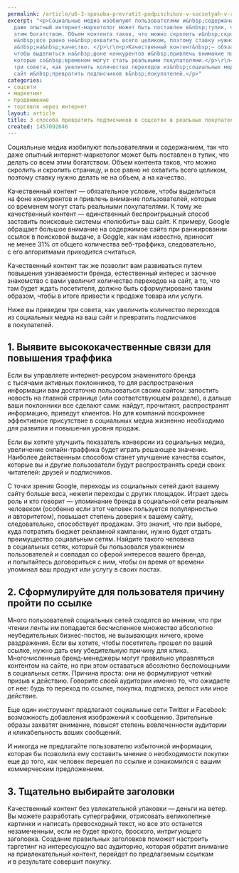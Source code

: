 ```yaml
---
permalink: /article/u6-3-sposoba-prevratit-podpischikov-v-socsetyah-v-realnyh-pokupateley
excerpt: "<p>Социальные медиа изобилуют пользователями и&nbsp;содержанием, так что
  даже опытный интернет-маркетолог может быть поставлен в&nbsp;тупик, что делать со&nbsp;всем
  этим богатством. Объем контента таков, что можно скролить и&nbsp;скролить страницу,
  и&nbsp;все равно не&nbsp;охватить всего целиком, поэтому ставку нужно делать не&nbsp;на&nbsp;объем,
  а&nbsp;на&nbsp;качество. </p>\r\n<p>Качественный контент&nbsp;— обязательное условие,
  чтобы выделиться на&nbsp;фоне конкурентов и&nbsp;привлечь внимание пользователей,
  которые со&nbsp;временем могут стать реальными покупателями.</p>\r\n<p>Ниже вы&nbsp;приведем
  три совета, как увеличить количество переходов из&nbsp;социальных медиа на&nbsp;ваш
  сайт и&nbsp;превратить подписчиков в&nbsp;покупателей.</p>"
categories:
- соцсети
- маркетинг
- продвижение
- торговля через интернет
layout: article
title: 3 способа превратить подписчиков в соцсетях в реальных покупателей
created: 1457092646
---
```

<p>Социальные медиа изобилуют пользователями и&nbsp;содержанием, так что даже опытный интернет-маркетолог может быть поставлен в&nbsp;тупик, что делать со&nbsp;всем этим богатством. Объем контента таков, что можно скролить и&nbsp;скролить страницу, и&nbsp;все равно не&nbsp;охватить всего целиком, поэтому ставку нужно делать не&nbsp;на&nbsp;объем, а&nbsp;на&nbsp;качество. </p>
<p>Качественный контент&nbsp;— обязательное условие, чтобы выделиться на&nbsp;фоне конкурентов и&nbsp;привлечь внимание пользователей, которые со&nbsp;временем могут стать реальными покупателями. К&nbsp;тому&nbsp;же качественный контент&nbsp;— единственный беспроигрышный способ заставить поисковые системы «полюбить» ваш сайт. К&nbsp;примеру, Google обращает большое внимание на&nbsp;содержимое сайта при ранжировании ссылок в&nbsp;поисковой выдаче, а&nbsp;Goggle, как нам известно, приносит не&nbsp;менее&nbsp;31% от&nbsp;общего количества веб-траффика, следовательно, с&nbsp;его алгоритмами приходится считаться. </p>
<p>Качественный контент так&nbsp;же позволит вам развиваться путем повышения узнаваемости бренда, естественный интерес и&nbsp;заочное знакомство с&nbsp;вами увеличит количество переходов на&nbsp;сайт, а&nbsp;то, что там будет ждать посетителя, должно быть сформулировано таким образом, чтобы в&nbsp;итоге привести к&nbsp;продаже товара или услуги. </p>
<p>Ниже вы&nbsp;приведем три совета, как увеличить количество переходов из&nbsp;социальных медиа на&nbsp;ваш сайт и&nbsp;превратить подписчиков в&nbsp;покупателей.</p>
<h2>1. Выявите высококачественные связи для повышения траффика</h2>
<p>Если вы&nbsp;управляете интернет-ресурсом знаменитого бренда с&nbsp;тысячами активных поклонников, то&nbsp;для распространения информации вам достаточно пользоваться своим сайтом: запостить новость на&nbsp;главной странице (или соответствующем разделе), а&nbsp;дальше ваши поклонники все сделают сами: найдут, прочитают, распространят информацию, приведут клиентов. Но&nbsp;для компаний поскромнее эффективное присутствие в&nbsp;социальных медиа жизненно необходимо для развития и&nbsp;повышения уровня продаж.</p>
<p>Если вы&nbsp;хотите улучшить показатель конверсии из&nbsp;социальных медиа, увеличение онлайн-траффика будет играть решающее значение. Наиболее действенным способом станет улучшение качества ссылок, которые вы&nbsp;и&nbsp;другие пользователи будут распространять среди своих читателей: друзей и&nbsp;подписчиков. </p>
<p>С&nbsp;точки зрения Google, переходы из&nbsp;социальных сетей дают вашему сайту больше веса, нежели переходы с&nbsp;других площадок. Играет здесь роль и&nbsp;кто говорит&nbsp;— упоминание бренда в&nbsp;социальной сети реальным человеком (особенно если этот человек пользуется популярностью и&nbsp;авторитетом), повышает степень доверия к&nbsp;вашему сайту, следовательно, способствует продажам. Это значит, что при выборе, куда потратить бюджет рекламной кампании, нужно будет отдать преимущество социальным сетям. Найдите такого человека в&nbsp;социальных сетях, который&nbsp;бы пользовался уважением пользователей и&nbsp;совпадал со&nbsp;сферой интересов вашего бренда, и&nbsp;попытайтесь договориться с&nbsp;ним, чтобы он&nbsp;время от&nbsp;времени упоминал ваш продукт или услугу в&nbsp;своих постах.</p>
<h2>2. Сформулируйте для пользователя причину пройти по&nbsp;ссылке</h2>
<p>Много пользователей социальных сетей сходятся во&nbsp;мнении, что при чтении ленты им&nbsp;попадается бесчисленное множество абсолютно неубедительных бизнес-постов, не&nbsp;вызывающих ничего, кроме раздражения. Если вы&nbsp;хотите, чтобы посетитель прошел по&nbsp;вашей ссылке, нужно дать ему убедительную причину для клика. Многочисленные бренд-менеджеры могут правильно управляться контентом на&nbsp;сайте, но&nbsp;при этом оставаться абсолютно беспомощными в&nbsp;социальных сетях. Причина проста: они не&nbsp;формулируют четкий призыв к&nbsp;действию. Говорите своей аудитории именно&nbsp;то, что ожидаете от&nbsp;нее: будь то&nbsp;переход по&nbsp;ссылке, покупка, подписка, репост или иное действие. </p>
<p>Еще один инструмент предлагают социальные сети Twitter и&nbsp;Facebook: возможность добавления изображений к&nbsp;сообщению. Зрительные образы захватят внимание, повысят степень вовлеченности аудитории и&nbsp;кликабельность ваших сообщений.</p>
<p>И&nbsp;никогда не&nbsp;предлагайте пользователю избыточной информации, которая&nbsp;бы позволила ему составить мнение о&nbsp;необходимости покупки еще до&nbsp;того, как человек перешел по&nbsp;ссылке и&nbsp;ознакомился с&nbsp;вашим коммерческим предложением.</p>
<h2>3. Тщательно выбирайте заголовки</h2>
<p>Качественный контент без увлекательной упаковки&nbsp;— деньги на&nbsp;ветер. Вы&nbsp;можете разработать суперграфики, отрисовать великолепные картинки и&nbsp;написать превосходный текст, но&nbsp;все это останется незамеченным, если не&nbsp;будет яркого, броского, интригующего заголовка. Создание правильных заголовков поможет настроить таргетинг на&nbsp;интересующую вас аудиторию, которая обратит внимание на&nbsp;привлекательный контент, перейдет по&nbsp;предлагаемым ссылкам и&nbsp;в&nbsp;результате совершит покупку.</p>
